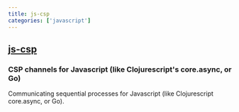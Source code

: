 ```yaml
---
title: js-csp
categories: ['javascript']
---
```

## [js-csp](https://github.com/js-csp/js-csp)

### CSP channels for Javascript (like Clojurescript's core.async, or Go)

Communicating sequential processes for Javascript (like Clojurescript core.async, or Go).
